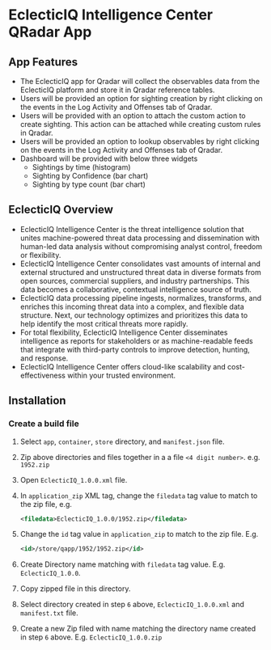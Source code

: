 # EclecticIQ Intelligence Center QRadar App

## App Features

* The EclecticIQ app for Qradar will collect the observables data from the EclecticIQ platform and store it in Qradar reference tables. 
* Users will be provided an option for sighting creation by right clicking on the events in the Log Activity and Offenses tab of Qradar.
* Users will be provided with an option to attach the custom action to create sighting. This action can be attached while creating custom rules in Qradar. 
* Users will be provided an option to lookup observables  by right clicking on the events in the Log Activity and Offenses tab of Qradar.
* Dashboard will be provided with below three widgets
	* Sightings by time (histogram) 
	* Sighting by Confidence (bar chart) 
	* Sighting by type count (bar chart) 

## EclecticIQ Overview

* EclecticIQ Intelligence Center is the threat intelligence solution that unites machine-powered threat data processing and dissemination with human-led data analysis without compromising analyst control, freedom or flexibility.
* EclecticIQ Intelligence Center consolidates vast amounts of internal and external structured and unstructured threat data in diverse formats from open sources, commercial suppliers, and industry partnerships. This data becomes a collaborative, contextual intelligence source of truth.
* EclecticIQ data processing pipeline ingests, normalizes, transforms, and enriches this incoming threat data into a complex, and flexible data structure. Next, our technology optimizes and prioritizes this data to help identify the most critical threats more rapidly.
* For total flexibility, EclecticIQ Intelligence Center disseminates intelligence as reports for stakeholders or as machine-readable feeds that integrate with third-party controls to improve detection, hunting, and response.
* EclecticIQ Intelligence Center offers cloud-like scalability and cost-effectiveness within your trusted environment.

## Installation

### Create a build file

1. Select `app`, `container`, `store` directory, and `manifest.json` file.
2. Zip above directories and files together in a a file `<4 digit number>`. e.g. `1952.zip`
3. Open `EclecticIQ_1.0.0.xml` file.
4. In `application_zip` XML tag, change the `filedata` tag value to match to the zip file, e.g.

   ```xml
   <filedata>EclecticIQ_1.0.0/1952.zip</filedata>
   ```
5. Change the `id` tag value in `application_zip` to match to the zip file. E.g.
   ```xml
   <id>/store/qapp/1952/1952.zip</id>
   ```
6. Create Directory name matching with `filedata` tag value. E.g. `EclecticIQ_1.0.0`.
7. Copy zipped file in this directory.
8. Select directory created in step `6` above, `EclecticIQ_1.0.0.xml` and `manifest.txt` file.
9. Create a new Zip filed with name matching the directory name created in step `6` above. E.g. `EclecticIQ_1.0.0.zip`